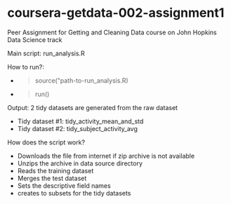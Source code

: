 coursera-getdata-002-assignment1
================================

Peer Assignment for Getting and Cleaning Data course on John Hopkins Data Science track

Main script: run_analysis.R

How to run?:

 * > source("path-to-run_analysis.R)
 * > run()
 
Output: 2 tidy datasets are generated from the raw dataset

 * Tidy dataset #1: tidy_activity_mean_and_std
 * Tidy dataset #2: tidy_subject_activity_avg
 
How does the script work?

* Downloads the file from internet if zip archive is not available
* Unzips the archive in data source directory
* Reads the training dataset
* Merges the test dataset
* Sets the descriptive field names 
* creates to subsets for the tidy datasets